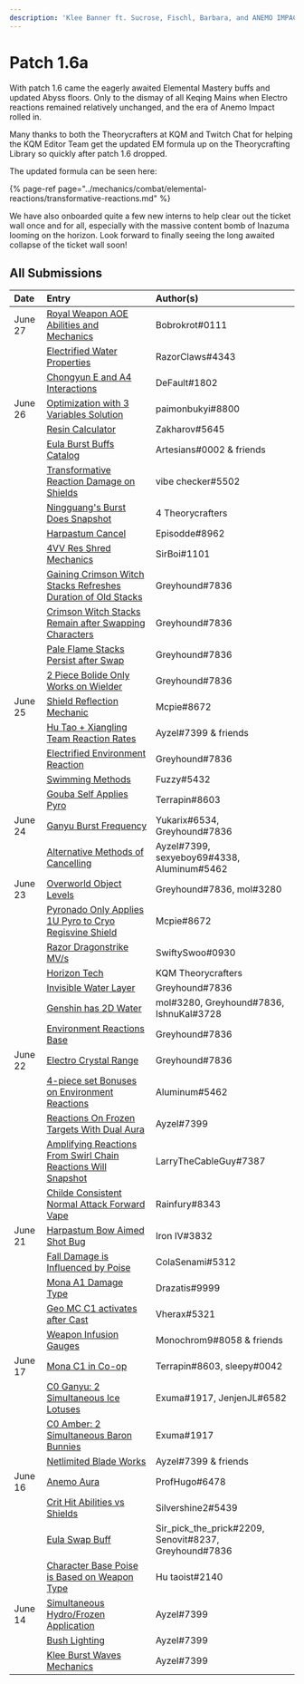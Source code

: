 ```yaml
---
description: 'Klee Banner ft. Sucrose, Fischl, Barbara, and ANEMO IMPACT'
---
```


# Patch 1.6a

With patch 1.6 came the eagerly awaited Elemental Mastery buffs and updated Abyss floors. Only to the dismay of all Keqing Mains when Electro reactions remained relatively unchanged, and the era of Anemo Impact rolled in.

Many thanks to both the Theorycrafters at KQM and Twitch Chat for helping the KQM Editor Team get the updated EM formula up on the Theorycrafting Library so quickly after patch 1.6 dropped. 

The updated formula can be seen here: 

{% page-ref page="../mechanics/combat/elemental-reactions/transformative-reactions.md" %}

We have also onboarded quite a few new interns to help clear out the ticket wall once and for all, especially with the massive content bomb of Inazuma looming on the horizon. Look forward to finally seeing the long awaited collapse of the ticket wall soon!

## All Submissions

| Date | Entry | Author\(s\) |
| :--- | :--- | :--- |
| June 27 | [Royal Weapon AOE Abilities and Mechanics](../evidence/mechanics/equipment/weapons.md#royal-series-aoe-abilities-and-mechanics) | Bobrokrot\#0111 |
|  | [Electrified Water Properties](../evidence/mechanics/fluff/overworld.md#electrified-water-properties) | RazorClaws\#4343 |
|  | [Chongyun E and A4 Interactions](../evidence/characters/cryo/chongyun.md#chongyun-e-and-a4-interactions) | DeFault\#1802 |
| June 26 | [Optimization with 3 Variables Solution](../resources/links.md#miscellaneous) | paimonbukyi\#8800 |
|  | [Resin Calculator](../resources/calculators.md#resin-calculator) | Zakharov\#5645 |
|  | [Eula Burst Buffs Catalog](../evidence/characters/cryo/eula.md#eula-burst-buffs-catalog) | Artesians\#0002 & friends |
|  | [Transformative Reaction Damage on Shields](../evidence/mechanics/enemies/enemy-shields.md#transformative-reaction-damage-on-shields) | vibe checker\#5502 |
|  | [Ningguang's Burst Does Snapshot](../evidence/characters/geo/ningguang.md#ningguang-burst-does-snapshot) | 4 Theorycrafters |
|  | [Harpastum Cancel](../evidence/mechanics/fluff/miscellaneous-entries.md#harpastum-cancel) | Episodde\#8962 |
|  | [4VV Res Shred Mechanics](../evidence/mechanics/equipment/artifacts.md#4pc-viridescent-venerer-res-shred-mechanics) | SirBoi\#1101 |
|  | [Gaining Crimson Witch Stacks Refreshes Duration of Old Stacks](../evidence/mechanics/equipment/artifacts.md#gaining-stacks-refreshes-the-duration-of-old-stacks) | Greyhound\#7836 |
|  | [Crimson Witch Stacks Remain after Swapping Characters](../evidence/mechanics/equipment/artifacts.md#crimson-witch-stacks-remain-after-swapping-characters) | Greyhound\#7836 |
|  | [Pale Flame Stacks Persist after Swap](../evidence/mechanics/equipment/artifacts.md#4pc-pale-flame-stacks-persist-after-swap) | Greyhound\#7836 |
|  | [2 Piece Bolide Only Works on Wielder](../evidence/mechanics/equipment/artifacts.md#2-piece-set-bonus-only-works-on-user) | Greyhound\#7836 |
| June 25 | [Shield Reflection Mechanic](../evidence/mechanics/enemies/enemy-interactions.md#shield-reflection-mechanic) | Mcpie\#8672 |
|  | [Hu Tao + Xiangling Team Reaction Rates](../evidence/characters/pyro/hu-tao.md#hutao-and-xiangling-vape) | Ayzel\#7399 & friends |
|  | [Electrified Environment Reaction](../evidence/mechanics/fluff/overworld.md#electrified-environment-reaction) | Greyhound\#7836 |
|  | [Swimming Methods](../evidence/mechanics/gameplay-mechanics/movement-and-physics.md#swimming-methods) | Fuzzy\#5432 |
|  | [Gouba Self Applies Pyro](../evidence/characters/pyro/xiangling.md#guoba-self-applies-pyro) | Terrapin\#8603 |
| June 24 | [Ganyu Burst Frequency](../evidence/characters/cryo/ganyu.md#ganyu-burst-frequency) | Yukarix\#6534, Greyhound\#7836 |
|  | [Alternative Methods of Cancelling](../evidence/mechanics/fluff/miscellaneous-entries.md#cancelling-abilities) | Ayzel\#7399, sexyeboy69\#4338, Aluminum\#5462 |
| June 23 | [Overworld Object Levels](../evidence/mechanics/fluff/overworld.md#overworld-entities-have-levels) | Greyhound\#7836, mol\#3280 |
|  | [Pyronado Only Applies 1U Pyro to Cryo Regisvine Shield](../evidence/characters/pyro/xiangling.md#pyronado-only-applies-1u-to-cryo-regisvine-shield) | Mcpie\#8672 |
|  | [Razor Dragonstrike MV/s](../evidence/characters/electro/razor.md#razor-dragonstrike-mv-s) | SwiftySwoo\#0930 |
|  | [Horizon Tech](../evidence/mechanics/gameplay-mechanics/bugs.md#horizon-tech) | KQM Theorycrafters |
|  | [Invisible Water Layer](../evidence/mechanics/fluff/overworld.md#invisible-water-layer) | Greyhound\#7836 |
|  | [Genshin has 2D Water](../evidence/mechanics/fluff/overworld.md#genshin-has-2d-water) | mol\#3280, Greyhound\#7836, IshnuKal\#3728 |
|  | [Environment Reactions Base](../evidence/mechanics/fluff/overworld.md#environment-reactions-base) | Greyhound\#7836 |
| June 22 | [Electro Crystal Range](../evidence/mechanics/fluff/overworld.md#electro-crystal-range) | Greyhound\#7836 |
|  | [4-piece set Bonuses on Environment Reactions](../evidence/mechanics/fluff/overworld.md#4-piece-set-bonuses-on-environment-reactions) | Aluminum\#5462 |
|  | [Reactions On Frozen Targets With Dual Aura](../evidence/mechanics/combat/elemental-reactions/transformative-reactions.md#reactions-on-frozen-targets-with-dual-aura) | Ayzel\#7399 |
|  | [Amplifying Reactions From Swirl Chain Reactions Will Snapshot](../evidence/mechanics/combat/elemental-reactions/transformative-reactions.md#amplifying-reactions-from-swirls-will-snapshot) | LarryTheCableGuy\#7387 |
|  | [Childe Consistent Normal Attack Forward Vape](../evidence/characters/hydro/tartaglia.md#childe-consistent-normal-attack-forward-vape) | Rainfury\#8343 |
| June 21 | [Harpastum Bow Aimed Shot Bug](../evidence/mechanics/gameplay-mechanics/bugs.md#aiming-harpastum) | Iron IV\#3832 |
|  | [Fall Damage is Influenced by Poise](../evidence/mechanics/combat/poise.md#fall-damage-is-influenced-by-poise) | ColaSenami\#5312 |
|  | [Mona A1 Damage Type](../evidence/characters/hydro/mona.md#a1-damage-type) | Drazatis\#9999 |
|  | [Geo MC C1 activates after Cast](../evidence/characters/geo/traveler-geo.md#geo-mc-c1-activation-after-cast) | Vherax\#5321 |
|  | [Weapon Infusion Gauges](../evidence/mechanics/gameplay-mechanics/weapon-infusion.md#weapon-gauges) | Monochrom9\#8058 & friends |
| June 17 | [Mona C1 in Co-op](../evidence/characters/hydro/mona.md#c1-co-op-clarification) | Terrapin\#8603, sleepy\#0042 |
|  | [C0 Ganyu: 2 Simultaneous Ice Lotuses](../evidence/characters/cryo/ganyu.md#c0-ganyu-2-simultaneous-ice-lotuses) | Exuma\#1917, JenjenJL\#6582 |
|  | [C0 Amber: 2 Simultaneous Baron Bunnies](../evidence/characters/pyro/amber.md#c0-amber-2-simultaneous-baron-bunnies) | Exuma\#1917 |
|  | [Netlimited Blade Works](../evidence/mechanics/gameplay-mechanics/bugs.md#netlimited-blade-works) | Ayzel\#7399 & friends |
| June 16 | [Anemo Aura](../evidence/characters/anemo/jean.md#anemo-aura) | ProfHugo\#6478 |
|  | [Crit Hit Abilities vs Shields](../evidence/mechanics/enemies/enemy-shields.md#critial-hit-triggered-abilities-interactions-with-shields) | Silvershine2\#5439 |
|  | [Eula Swap Buff](../evidence/characters/cryo/eula.md#eula-swap-buff) | Sir\_pick\_the\_prick\#2209, Senovit\#8237, Greyhound\#7836 |
|  | [Character Base Poise is Based on Weapon Type](../evidence/mechanics/combat/poise.md#character-base-poise-is-based-on-weapon-type) | Hu taoist\#2140 |
| June 14 | [Simultaneous Hydro/Frozen Application](../evidence/mechanics/combat/elemental-reactions/transformative-reactions.md#simultaneous-hydro-frozen-application) | Ayzel\#7399 |
|  | [Bush Lighting](../evidence/mechanics/fluff/miscellaneous-entries.md#bush-lighting) | Ayzel\#7399 |
|  | [Klee Burst Waves Mechanics](../evidence/characters/pyro/klee.md#klee-burst-waves-mechanics) | Ayzel\#7399 |

